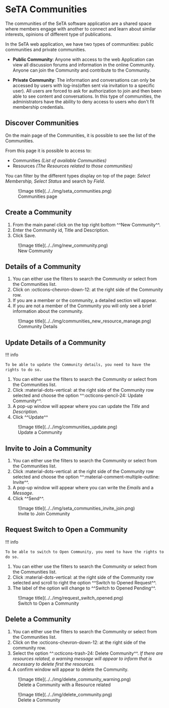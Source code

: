 # SeTA Communities
The communities of the SeTA software application are a shared space where members engage with another to connect and learn about similar interests, opinions of different type of publications. 

In the SeTA web application, we have two types of communities: public communities and private communities.   

* **Public Community**:  Anyone with access to the web Application can view all discussion forums and information in the online Community. Anyone can join the Community and contribute to the Community.   

* **Private Community**:  The information and conversations can only be accessed by users with log-ins(often sent via invitation to a specific user). All users are forced to ask for authorization to join and then been able to see content and conversations. In this type of communities, the administrators have the ability to deny access to users who don't fit membership credentials.

## Discover Communities

On the main page of the Communities, it is possible to see the list of the Communities.

From this page it is possible to access to:

- Communities *(List of available Communities)*        
- Resources *(The Resources related to those communities)*        

You can filter by the different types display on top of the page: *Select Membership, Select Status* and search by *Field*.                  


<figure markdown>
  ![Image title](../../img/seta_communities.png)
  <figcaption>Communities page</figcaption>
</figure>


   
## Create a Community
                     
1. From the main panel click on the top right bottom ^^New Community^^.  
3. Enter the Community id, Title and Description.  
4. Click Save.         

<figure markdown>
  ![Image title](../../img/new_community.png)
  <figcaption>New Community</figcaption>
</figure>



## Details of a Community                
                        
1. You can either use the filters to search the Community or select from the Communities list.      
2. Click on :octicons-chevron-down-12: at the right side of the Community row.  
3. If you are a member or the community, a detailed section will appear.  
4. If you are not a member of the Community you will only see a brief information about the community.     


<figure markdown>
  ![Image title](../../img/communities_new_resource_manage.png)
  <figcaption>Community Details</figcaption>
</figure>



## Update Details of a Community                

!!! info 

    To be able to update the Community details, you need to have the rights to do so.

1. You can either use the filters to search the Community or select from the Communities list.      
2. Click  :material-dots-vertical: at the right side of the Community row selected and choose the option  ^^:octicons-pencil-24: Update Community^^.       
3. A pop-up window will appear where you can update the *Title* and *Description*.      
4. Click ^^Update^^       

<figure markdown>
  ![Image title](../../img/communities_update.png)
  <figcaption>Update a Community</figcaption>
</figure>

## Invite to Join a Community

1. You can either use the filters to search the Community or select from the Communities list.      
2. Click  :material-dots-vertical: at the right side of the Community row selected and choose the option ^^:material-comment-multiple-outline: Invite^^.    
3. A pop-up window will appear where you can write the *Emails* and a *Message*.      
4. Click ^^Send^^.       

<figure markdown>
  ![Image title](../../img/seta_communities_invite_join.png)
  <figcaption>Invite to Join Community</figcaption>
</figure>


## Request Switch to Open a Community                

!!! info 

    To be able to switch to Open Community, you need to have the rights to do so.

1. You can either use the filters to search the Community or select from the Communities list.      
2. Click  :material-dots-vertical: at the right side of the Community row selected and scroll to right the option  ^^Switch to Opened Request^^.          
3. The label of the option will change to ^^Switch to Opened Pending^^.      

<figure markdown>
  ![Image title](../../img/request_switch_opened.png)
  <figcaption>Switch to Open a Community</figcaption>
</figure>

## Delete a Community

1. You can either use the filters to search the Community or select from the Communities list.      
2. Click on the :octicons-chevron-down-12: at the right side of the community row.    
3. Select the option ^^:octicons-trash-24: Delete Community^^.  *If there are resources related, a warning message will appear to inform that is necessary to delete first the resources.*             
5. A confirm window will appear to delete the Community.              

<figure markdown>
  ![Image title](../../img/delete_community_warning.png)
  <figcaption>Delete a Community with a Resource related</figcaption>
</figure>

<figure markdown>
  ![Image title](../../img/delete_community.png)
  <figcaption>Delete a Community</figcaption>
</figure>
      

